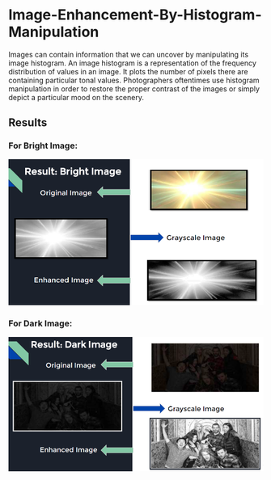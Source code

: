 # Image-Enhancement-By-Histogram-Manipulation
Images can contain information that we can uncover by manipulating its image
histogram. An image histogram is a representation of the frequency distribution of
values in an image. It plots the number of pixels there are containing particular tonal
values. Photographers oftentimes use histogram manipulation in order to restore the
proper contrast of the images or simply depict a particular mood on the scenery.

## Results
### For Bright Image:

![Bright Image](https://github.com/NamitNaik/Image-Enhancement-By-Histogram-Manipulation/blob/master/Results/Bright%20Image/Enhanced%20Image.PNG)
### For Dark Image:

![Dark Image](https://github.com/NamitNaik/Image-Enhancement-By-Histogram-Manipulation/blob/master/Results/Dark%20Image/Enhanced%20Image.PNG)
